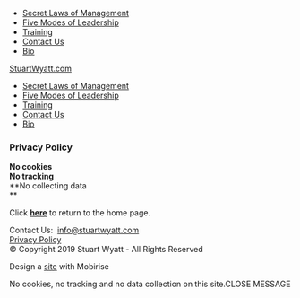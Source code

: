 * [Secret Laws of Management](https://stuartwyatt.com/secret_laws_of_management.html)
* [Five Modes of Leadership](https://stuartwyatt.com/five_modes_of_leadership.html)
* [Training](https://stuartwyatt.com/training.html)
* [Contact Us](https://stuartwyatt.com/contact.html)
* [Bio](https://stuartwyatt.com/bio.html)

[](https://stuartwyatt.com/index.html)

[StuartWyatt.com](https://stuartwyatt.com/index.html)

* [Secret Laws of Management](https://stuartwyatt.com/secret_laws_of_management.html)
* [Five Modes of Leadership](https://stuartwyatt.com/five_modes_of_leadership.html)
* [Training](https://stuartwyatt.com/training.html)
* [Contact Us](https://stuartwyatt.com/contact.html)
* [Bio](https://stuartwyatt.com/bio.html)

### Privacy Policy

**No cookies**  
**No tracking**  
**No collecting data  
**  
  
Click [**here**](http://stuartwyatt.com/) to return to the home page.

Contact Us:  [info@stuartwyatt.com](mailto:info@stuartwyatt.com)   
[Privacy Policy](https://stuartwyatt.com/page7.html)  
© Copyright 2019 Stuart Wyatt - All Rights Reserved  

[](https://mobirise.site/i)

Design a [site](https://mobirise.site/y) with Mobirise

No cookies, no tracking and no data collection on this site.CLOSE MESSAGE